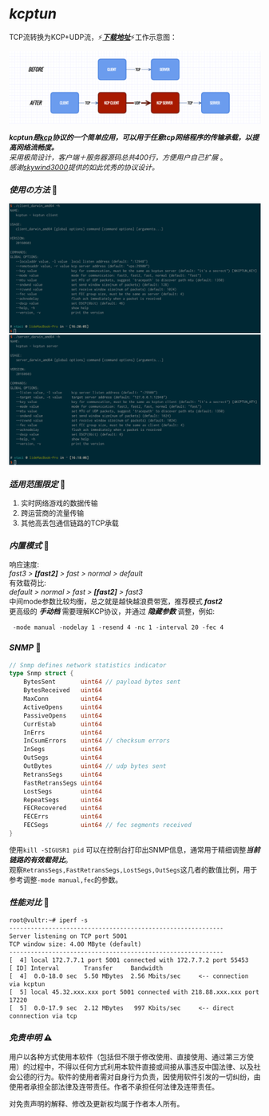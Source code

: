 # *kcptun*
TCP流转换为KCP+UDP流，:zap:***[下载地址](https://github.com/xtaci/kcptun/releases/latest)***:zap:工作示意图：  

![kcptun](kcptun.png)

***kcptun是[kcp](https://github.com/xtaci/kcp-go)协议的一个简单应用，可以用于任意tcp网络程序的传输承载，以提高网络流畅度。***   
_采用极简设计，客户端＋服务器源码总共400行，方便用户自己扩展_ 。        
_感谢[skywind3000](https://github.com/skywind3000/kcp)提供的如此优秀的协议设计。_          

### *使用の方法* :lollipop:
![client](client.png)
![server](server.png)

### *适用范围限定* :lollipop:   
1. 实时网络游戏的数据传输        
2. 跨运营商的流量传输               
3. 其他高丢包通信链路的TCP承载      

### *内置模式* :lollipop: 
响应速度:     
*fast3 >* ***[fast2]*** *> fast > normal > default*        
有效载荷比:     
*default > normal > fast >* ***[fast2]*** *> fast3*       
中间mode参数比较均衡，总之就是越快越浪费带宽，推荐模式 ***fast2***         
更高级的 ***手动档*** 需要理解KCP协议，并通过 ***隐藏参数*** 调整，例如:
```
 -mode manual -nodelay 1 -resend 4 -nc 1 -interval 20 -fec 4
```

### *SNMP* :lollipop:
```go
// Snmp defines network statistics indicator
type Snmp struct {
    BytesSent       uint64 // payload bytes sent
    BytesReceived   uint64
    MaxConn         uint64
    ActiveOpens     uint64
    PassiveOpens    uint64
    CurrEstab       uint64
    InErrs          uint64
    InCsumErrors    uint64 // checksum errors
    InSegs          uint64
    OutSegs         uint64
    OutBytes        uint64 // udp bytes sent
    RetransSegs     uint64
    FastRetransSegs uint64
    LostSegs        uint64
    RepeatSegs      uint64
    FECRecovered    uint64
    FECErrs         uint64
    FECSegs         uint64 // fec segments received
}
```

使用```kill -SIGUSR1 pid``` 可以在控制台打印出SNMP信息，通常用于精细调整***当前链路的有效载荷比***。        
观察```RetransSegs,FastRetransSegs,LostSegs,OutSegs```这几者的数值比例，用于参考调整```-mode manual,fec```的参数。        

### *性能对比* :lollipop:
```
root@vultr:~# iperf -s
------------------------------------------------------------
Server listening on TCP port 5001
TCP window size: 4.00 MByte (default)
------------------------------------------------------------
[  4] local 172.7.7.1 port 5001 connected with 172.7.7.2 port 55453
[ ID] Interval       Transfer     Bandwidth
[  4]  0.0-18.0 sec  5.50 MBytes  2.56 Mbits/sec     <-- connection via kcptun
[  5] local 45.32.xxx.xxx port 5001 connected with 218.88.xxx.xxx port 17220
[  5]  0.0-17.9 sec  2.12 MBytes   997 Kbits/sec     <-- direct connnection via tcp
```

### *免责申明* :warning:
用户以各种方式使用本软件（包括但不限于修改使用、直接使用、通过第三方使用）的过程中，不得以任何方式利用本软件直接或间接从事违反中国法律、以及社会公德的行为。软件的使用者需对自身行为负责，因使用软件引发的一切纠纷，由使用者承担全部法律及连带责任。作者不承担任何法律及连带责任。       

对免责声明的解释、修改及更新权均属于作者本人所有。
